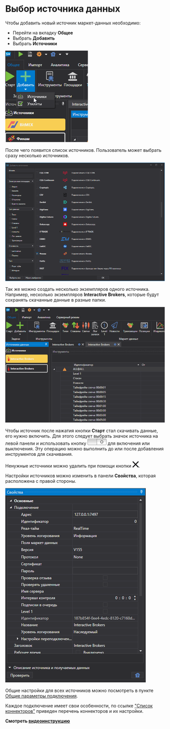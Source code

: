 # Выбор источника данных

Чтобы добавить новый источник маркет\-данных необходимо:

- Перейти на вкладку **Общее**
- Выбрать **Добавить**
- Выбрать **Источники**

![hydra source choose](../images/hydra_source_choose.png)

После чего появится список источников. Пользователь может выбрать сразу несколько источников. 

![hydra source add](../images/hydra_source_add.png)

Так же можно создать несколько экземпляров одного источника. Например, несколько экземпляров **Interactive Brokers**, которые будут сохранять скачанные данные в разные папки.

![hydra two sourse](../images/hydra_two_sourse.png)

Чтобы источник после нажатия кнопки **Старт** стал скачивать данные, его нужно включить. Для этого следует выбрать значок источника на левой панели и использовать кнопку ![hydra source on off](../images/hydra_source_on_off.png) для включения или выключения. Эту операцию можно выполнить до или после добавления инструментов для скачивания.

Ненужные источники можно удалить при помощи кнопки ![hydra delete](../images/hydra_delete.png).

Настройки источников можно изменить в панели **Свойства**, которая расположена с правой стороны.

![hydra setting source button](../images/hydra_setting_source_button.png)

Общие настройки для всех источников можно посмотреть в пункте [Общие параметры подключения](HydraCommonConnectionSettings.md).

Каждое подключение имеет свои особенности, по ссылке ["Список коннекторов"](HydraDataSource.md) приведен перечень коннекторов и их настройки.

**Смотреть [видеоинструкцию](HydraConnectingSetup.md)**
